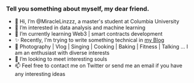### Tell you something about myself, my dear friend.
- 👋 Hi, I’m @MiracleLinzzz, a master's student at Columbia University
- 👀 I’m interested in data analysis and machine learning
- 🌱 I’m currently learning Web3 | smart contracts development
- ✨ Recently, I'm trying to write something technical in [my Blog]
- 🏃 Photography | Vlog | Singing | Cooking | Baking | Fitness | Talking ... I am an enthusiast with diverse interests
- 💞️ I’m looking to meet interesting souls
- 📫 Feel free to contact me on Twitter or send me an email if you have any interesting ideas

[my Blog]: https://MiracleLinzzz.github.io
<!---
MiracleLinzzz/MiracleLinzzz is a ✨ special ✨ repository because its `README.md` (this file) appears on your GitHub profile.
You can click the Preview link to take a look at your changes.
--->
